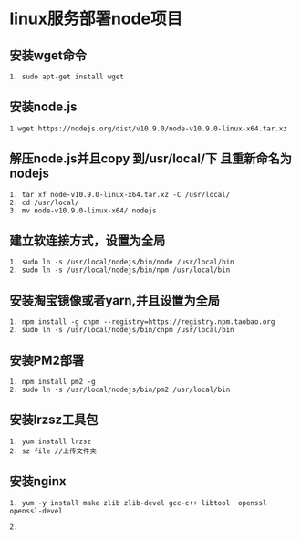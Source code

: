 # linux服务部署node项目
 ## 安装wget命令
    1. sudo apt-get install wget

 ## 安装node.js
    1.wget https://nodejs.org/dist/v10.9.0/node-v10.9.0-linux-x64.tar.xz

 ## 解压node.js并且copy 到/usr/local/下 且重新命名为nodejs
    1. tar xf node-v10.9.0-linux-x64.tar.xz -C /usr/local/
    2. cd /usr/local/
    3. mv node-v10.9.0-linux-x64/ nodejs

 ## 建立软连接方式，设置为全局
    1. sudo ln -s /usr/local/nodejs/bin/node /usr/local/bin
    2. sudo ln -s /usr/local/nodejs/bin/npm /usr/local/bin

 ## 安装淘宝镜像或者yarn,并且设置为全局
    1. npm install -g cnpm --registry=https://registry.npm.taobao.org
    2. sudo ln -s /usr/local/nodejs/bin/cnpm /usr/local/bin

 ## 安装PM2部署
    1. npm install pm2 -g
    2. sudo ln -s /usr/local/nodejs/bin/pm2 /usr/local/bin

 ## 安装lrzsz工具包
    1. yum install lrzsz
    2. sz file //上传文件夹

 ## 安装nginx 
    1. yum -y install make zlib zlib-devel gcc-c++ libtool  openssl openssl-devel

    2.